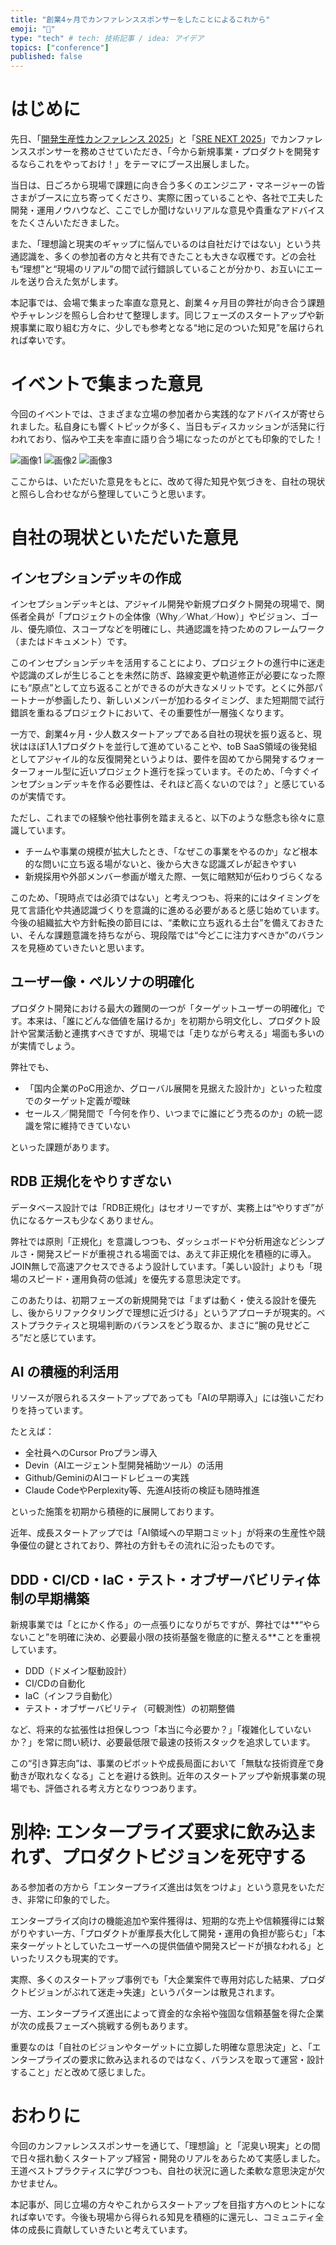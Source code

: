 ```yaml
---
title: "創業4ヶ月でカンファレンススポンサーをしたことによるこれから"
emoji: "🦋"
type: "tech" # tech: 技術記事 / idea: アイデア
topics: ["conference"]
published: false
---
```


# はじめに

先日、「[開発生産性カンファレンス 2025](https://dev-productivity-con.findy-code.io/2025)」と「[SRE NEXT 2025](https://sre-next.dev/2025/)」でカンファレンススポンサーを務めさせていただき、「今から新規事業・プロダクトを開発するならこれをやっておけ！」をテーマにブース出展しました。

当日は、日ごろから現場で課題に向き合う多くのエンジニア・マネージャーの皆さまがブースに立ち寄ってくださり、実際に困っていることや、各社で工夫した開発・運用ノウハウなど、ここでしか聞けないリアルな意見や貴重なアドバイスをたくさんいただきました。

また、「理想論と現実のギャップに悩んでいるのは自社だけではない」という共通認識を、多くの参加者の方々と共有できたことも大きな収穫です。どの会社も“理想”と“現場のリアル”の間で試行錯誤していることが分かり、お互いにエールを送り合えた気がします。

本記事では、会場で集まった率直な意見と、創業４ヶ月目の弊社が向き合う課題やチャレンジを照らし合わせて整理します。同じフェーズのスタートアップや新規事業に取り組む方々に、少しでも参考となる“地に足のついた知見”を届けられれば幸いです。

# イベントで集まった意見

今回のイベントでは、さまざまな立場の参加者から実践的なアドバイスが寄せられました。私自身にも響くトピックが多く、当日もディスカッションが活発に行われており、悩みや工夫を率直に語り合う場になったのがとても印象的でした！

![画像1](/images/conference/1.jpg)
![画像2](/images/conference/2.jpg)
![画像3](/images/conference/3.jpg)

ここからは、いただいた意見をもとに、改めて得た知見や気づきを、自社の現状と照らし合わせながら整理していこうと思います。

# 自社の現状といただいた意見

## インセプションデッキの作成

インセプションデッキとは、アジャイル開発や新規プロダクト開発の現場で、関係者全員が「プロジェクトの全体像（Why／What／How）」やビジョン、ゴール、優先順位、スコープなどを明確にし、共通認識を持つためのフレームワーク（またはドキュメント）です。

このインセプションデッキを活用することにより、プロジェクトの進行中に迷走や認識のズレが生じることを未然に防ぎ、路線変更や軌道修正が必要になった際にも“原点”として立ち返ることができるのが大きなメリットです。とくに外部パートナーが参画したり、新しいメンバーが加わるタイミング、また短期間で試行錯誤を重ねるプロジェクトにおいて、その重要性が一層強くなります。

一方で、創業4ヶ月・少人数スタートアップである自社の現状を振り返ると、現状はほぼ1人1プロダクトを並行して進めていることや、toB SaaS領域の後発組としてアジャイル的な反復開発というよりは、要件を固めてから開発するウォーターフォール型に近いプロジェクト進行を採っています。そのため、「今すぐインセプションデッキを作る必要性は、それほど高くないのでは？」と感じているのが実情です。

ただし、これまでの経験や他社事例を踏まえると、以下のような懸念も徐々に意識しています。

- チームや事業の規模が拡大したとき、「なぜこの事業をやるのか」など根本的な問いに立ち返る場がないと、後から大きな認識ズレが起きやすい
- 新規採用や外部メンバー参画が増えた際、一気に暗黙知が伝わりづらくなる

このため、「現時点では必須ではない」と考えつつも、将来的にはタイミングを見て言語化や共通認識づくりを意識的に進める必要があると感じ始めています。今後の組織拡大や方針転換の節目には、“柔軟に立ち返れる土台”を備えておきたい、そんな課題意識を持ちながら、現段階では“今どこに注力すべきか”のバランスを見極めていきたいと思います。

## ユーザー像・ペルソナの明確化

プロダクト開発における最大の難関の一つが「ターゲットユーザーの明確化」です。本来は、「誰にどんな価値を届けるか」を初期から明文化し、プロダクト設計や営業活動と連携すべきですが、現場では「走りながら考える」場面も多いのが実情でしょう。

弊社でも、

- 「国内企業のPoC用途か、グローバル展開を見据えた設計か」といった粒度でのターゲット定義が曖昧
- セールス／開発間で「今何を作り、いつまでに誰にどう売るのか」の統一認識を常に維持できていない

といった課題があります。

## RDB 正規化をやりすぎない

データベース設計では「RDB正規化」はセオリーですが、実務上は“やりすぎ”が仇になるケースも少なくありません。

弊社では原則「正規化」を意識しつつも、ダッシュボードや分析用途などシンプルさ・開発スピードが重視される場面では、あえて非正規化を積極的に導入。JOIN無しで高速アクセスできるよう設計しています。「美しい設計」よりも「現場のスピード・運用負荷の低減」を優先する意思決定です。

このあたりは、初期フェーズの新規開発では「まずは動く・使える設計を優先し、後からリファクタリングで理想に近づける」というアプローチが現実的。ベストプラクティスと現場判断のバランスをどう取るか、まさに“腕の見せどころ”だと感じています。

## AI の積極的利活用

リソースが限られるスタートアップであっても「AIの早期導入」には強いこだわりを持っています。

たとえば：

- 全社員へのCursor Proプラン導入
- Devin（AIエージェント型開発補助ツール）の活用
- Github/GeminiのAIコードレビューの実践
- Claude CodeやPerplexity等、先進AI技術の検証も随時推進

といった施策を初期から積極的に展開しております。

近年、成長スタートアップでは「AI領域への早期コミット」が将来の生産性や競争優位の鍵とされており、弊社の方針もその流れに沿ったものです。

## DDD・CI/CD・IaC・テスト・オブザーバビリティ体制の早期構築

新規事業では「とにかく作る」の一点張りになりがちですが、弊社では**“やらないこと”を明確に決め、必要最小限の技術基盤を徹底的に整える**ことを重視しています。

- DDD（ドメイン駆動設計）
- CI/CDの自動化
- IaC（インフラ自動化）
- テスト・オブザーバビリティ（可観測性）の初期整備

など、将来的な拡張性は担保しつつ「本当に今必要か？」「複雑化していないか？」を常に問い続け、必要最低限で最速の技術スタックを追求しています。

この“引き算志向”は、事業のピボットや成長局面において「無駄な技術資産で身動きが取れなくなる」ことを避ける鉄則。近年のスタートアップや新規事業の現場でも、評価される考え方となりつつあります。

# 別枠: エンタープライズ要求に飲み込まれず、プロダクトビジョンを死守する

ある参加者の方から「エンタープライズ進出は気をつけよ」という意見をいただき、非常に印象的でした。

エンタープライズ向けの機能追加や案件獲得は、短期的な売上や信頼獲得には繋がりやすい一方、「プロダクトが重厚長大化して開発・運用の負担が膨らむ」「本来ターゲットとしていたユーザーへの提供価値や開発スピードが損なわれる」といったリスクも現実的です。

実際、多くのスタートアップ事例でも「大企業案件で専用対応した結果、プロダクトビジョンがぶれて迷走→失速」というパターンは散見されます。

一方、エンタープライズ進出によって資金的な余裕や強固な信頼基盤を得た企業が次の成長フェーズへ挑戦する例もあります。

重要なのは「自社のビジョンやターゲットに立脚した明確な意思決定」と、「エンタープライズの要求に飲み込まれるのではなく、バランスを取って運営・設計すること」だと改めて感じました。

# おわりに

今回のカンファレンススポンサーを通じて、「理想論」と「泥臭い現実」との間で日々揺れ動くスタートアップ経営・開発のリアルをあらためて実感しました。王道ベストプラクティスに学びつつも、自社の状況に適した柔軟な意思決定が欠かせません。

本記事が、同じ立場の方々やこれからスタートアップを目指す方へのヒントになれば幸いです。今後も現場から得られる知見を積極的に還元し、コミュニティ全体の成長に貢献していきたいと考えています。
